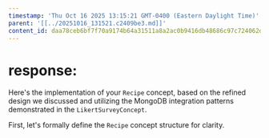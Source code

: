 ```yaml
---
timestamp: 'Thu Oct 16 2025 13:15:21 GMT-0400 (Eastern Daylight Time)'
parent: '[[../20251016_131521.c2409be3.md]]'
content_id: daa78ceb6bf7f70a9174b64a31511a8a2ac0b9416db48686c97c724062d0794e
---
```


# response:

Here's the implementation of your `Recipe` concept, based on the refined design we discussed and utilizing the MongoDB integration patterns demonstrated in the `LikertSurveyConcept`.

First, let's formally define the `Recipe` concept structure for clarity.
